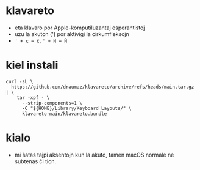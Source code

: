 # klavareto
- eta klavaro por Apple-komputiluzantaj esperantistoj
- uzu la akuton (') por aktivigi la cirkumfleksojn
- ```' + c = ĉ```, ```' + H = Ĥ```

# kiel instali
```
curl -sL \
  https://github.com/draumaz/klavareto/archive/refs/heads/main.tar.gz | \
    tar -xpf - \
      --strip-components=1 \
      -C "${HOME}/Library/Keyboard Layouts/" \
      klavareto-main/klavareto.bundle
```

# kialo
- mi ŝatas tajpi aksentojn kun la akuto, tamen macOS normale ne subtenas ĉi tion.
